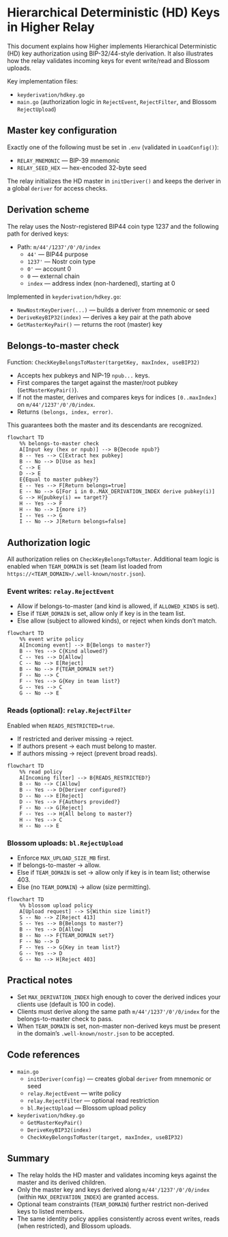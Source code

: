 # Hierarchical Deterministic (HD) Keys in Higher Relay

This document explains how Higher implements Hierarchical Deterministic (HD) key authorization using BIP-32/44-style derivation. It also illustrates how the relay validates incoming keys for event write/read and Blossom uploads.

Key implementation files:
- `keyderivation/hdkey.go`
- `main.go` (authorization logic in `RejectEvent`, `RejectFilter`, and Blossom `RejectUpload`)

## Master key configuration

Exactly one of the following must be set in `.env` (validated in `LoadConfig()`):
- `RELAY_MNEMONIC` — BIP-39 mnemonic
- `RELAY_SEED_HEX` — hex-encoded 32-byte seed

The relay initializes the HD master in `initDeriver()` and keeps the deriver in a global `deriver` for access checks.

## Derivation scheme

The relay uses the Nostr-registered BIP44 coin type 1237 and the following path for derived keys:

- Path: `m/44'/1237'/0'/0/index`
  - `44'` — BIP44 purpose
  - `1237'` — Nostr coin type
  - `0'` — account 0
  - `0` — external chain
  - `index` — address index (non-hardened), starting at 0

Implemented in `keyderivation/hdkey.go`:
- `NewNostrKeyDeriver(...)` — builds a deriver from mnemonic or seed
- `DeriveKeyBIP32(index)` — derives a key pair at the path above
- `GetMasterKeyPair()` — returns the root (master) key

## Belongs-to-master check

Function: `CheckKeyBelongsToMaster(targetKey, maxIndex, useBIP32)`

- Accepts hex pubkeys and NIP-19 `npub...` keys.
- First compares the target against the master/root pubkey (`GetMasterKeyPair()`).
- If not the master, derives and compares keys for indices `[0..maxIndex]` on `m/44'/1237'/0'/0/index`.
- Returns `(belongs, index, error)`.

This guarantees both the master and its descendants are recognized.

```mermaid
flowchart TD
    %% belongs-to-master check
    A[Input key (hex or npub)] --> B{Decode npub?}
    B -- Yes --> C[Extract hex pubkey]
    B -- No --> D[Use as hex]
    C --> E
    D --> E
    E{Equal to master pubkey?}
    E -- Yes --> F[Return belongs=true]
    E -- No --> G[For i in 0..MAX_DERIVATION_INDEX derive pubkey(i)]
    G --> H{pubkey(i) == target?}
    H -- Yes --> F
    H -- No --> I{more i?}
    I -- Yes --> G
    I -- No --> J[Return belongs=false]
```

## Authorization logic

All authorization relies on `CheckKeyBelongsToMaster`. Additional team logic is enabled when `TEAM_DOMAIN` is set (team list loaded from `https://<TEAM_DOMAIN>/.well-known/nostr.json`).

### Event writes: `relay.RejectEvent`

- Allow if belongs-to-master (and kind is allowed, if `ALLOWED_KINDS` is set).
- Else if `TEAM_DOMAIN` is set, allow only if key is in the team list.
- Else allow (subject to allowed kinds), or reject when kinds don’t match.

```mermaid
flowchart TD
    %% event write policy
    A[Incoming event] --> B{Belongs to master?}
    B -- Yes --> C{Kind allowed?}
    C -- Yes --> D[Allow]
    C -- No --> E[Reject]
    B -- No --> F{TEAM_DOMAIN set?}
    F -- No --> C
    F -- Yes --> G{Key in team list?}
    G -- Yes --> C
    G -- No --> E
```

### Reads (optional): `relay.RejectFilter`

Enabled when `READS_RESTRICTED=true`.
- If restricted and deriver missing → reject.
- If authors present → each must belong to master.
- If authors missing → reject (prevent broad reads).

```mermaid
flowchart TD
    %% read policy
    A[Incoming filter] --> B{READS_RESTRICTED?}
    B -- No --> C[Allow]
    B -- Yes --> D{Deriver configured?}
    D -- No --> E[Reject]
    D -- Yes --> F{Authors provided?}
    F -- No --> G[Reject]
    F -- Yes --> H{All belong to master?}
    H -- Yes --> C
    H -- No --> E
```

### Blossom uploads: `bl.RejectUpload`

- Enforce `MAX_UPLOAD_SIZE_MB` first.
- If belongs-to-master → allow.
- Else if `TEAM_DOMAIN` is set → allow only if key is in team list; otherwise 403.
- Else (no `TEAM_DOMAIN`) → allow (size permitting).

```mermaid
flowchart TD
    %% blossom upload policy
    A[Upload request] --> S{Within size limit?}
    S -- No --> Z[Reject 413]
    S -- Yes --> B{Belongs to master?}
    B -- Yes --> D[Allow]
    B -- No --> F{TEAM_DOMAIN set?}
    F -- No --> D
    F -- Yes --> G{Key in team list?}
    G -- Yes --> D
    G -- No --> H[Reject 403]
```

## Practical notes

- Set `MAX_DERIVATION_INDEX` high enough to cover the derived indices your clients use (default is 100 in code).
- Clients must derive along the same path `m/44'/1237'/0'/0/index` for the belongs-to-master check to pass.
- When `TEAM_DOMAIN` is set, non-master non-derived keys must be present in the domain’s `.well-known/nostr.json` to be accepted.

## Code references

- `main.go`
  - `initDeriver(config)` — creates global `deriver` from mnemonic or seed
  - `relay.RejectEvent` — write policy
  - `relay.RejectFilter` — optional read restriction
  - `bl.RejectUpload` — Blossom upload policy
- `keyderivation/hdkey.go`
  - `GetMasterKeyPair()`
  - `DeriveKeyBIP32(index)`
  - `CheckKeyBelongsToMaster(target, maxIndex, useBIP32)`

## Summary

- The relay holds the HD master and validates incoming keys against the master and its derived children.
- Only the master key and keys derived along `m/44'/1237'/0'/0/index` (within `MAX_DERIVATION_INDEX`) are granted access.
- Optional team constraints (`TEAM_DOMAIN`) further restrict non-derived keys to listed members.
- The same identity policy applies consistently across event writes, reads (when restricted), and Blossom uploads.
